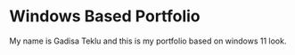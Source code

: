 # Windows Based Portfolio

My name is Gadisa Teklu and this is my portfolio based on windows 11 look.
